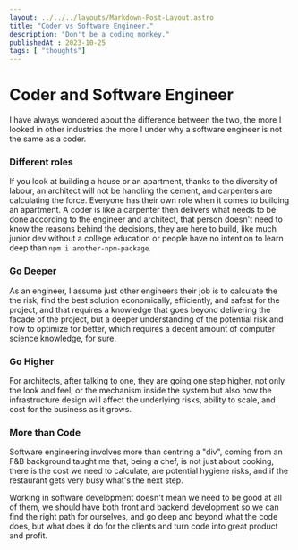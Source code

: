 ```yaml
---
layout: ../../../layouts/Markdown-Post-Layout.astro
title: "Coder vs Software Engineer."
description: "Don't be a coding monkey."
publishedAt : 2023-10-25
tags: [ "thoughts"]
---
```


# Coder and Software Engineer

I have always wondered about the difference between the two, the more I looked in other industries the more I under why a software engineer is not the same as a coder.

### Different roles

If you look at building a house or an apartment, thanks to the diversity of labour, an architect will not be handling the cement, and carpenters are calculating the force. Everyone has their own role when it comes to building an apartment. A coder is like a carpenter then delivers what needs to be done according to the engineer and architect, that person doesn't need to know the reasons behind the decisions, they are here to build, like much junior dev without a college education or people have no intention to learn deep than `npm i another-npm-package`.

### Go Deeper

As an engineer, I assume just other engineers their job is to calculate the
the risk, find the best solution economically, efficiently, and safest for the project, and that requires a knowledge that goes beyond delivering the facade of the project, but a deeper understanding of the potential risk and how to optimize for better, which requires a decent amount of computer science knowledge, for sure.

### Go Higher

For architects, after talking to one, they are going one step higher, not only the look and feel, or the mechanism inside the system but also how the infrastructure design will affect the underlying risks, ability to scale, and cost for the business as it grows.

### More than Code

Software engineering involves more than centring a "div", coming from an F&B background taught me that, being a chef, is not just about cooking, there is the cost we need to calculate, are potential hygiene risks, and if the restaurant gets very busy what's the next step.

Working in software development doesn't mean we need to be good at all of them, we should have both front and backend development so we can find the right path for ourselves, and go deep and beyond what the code does, but what does it do for the clients and turn code into great product and profit.

